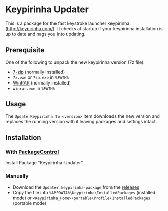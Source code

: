 # Keypirinha Updater

This is a package for the fast keystroke launcher keypirinha (<http://keypirinha.com/>). It checks
at startup if your keypirinha installation is up to date and nags you into updating.

## Prerequisite

One of the following to unpack the new keypirinha version (7z file):

* [7-zip](https://www.7-zip.org/) (normally installed)
* `7z.exe` or `7za.exe` in `%PATH%`
* [WinRAR](https://www.rarlab.com/) (normally installed)
* `winrar.exe` in `%PATH%`


## Usage

The `Update Keypirinha to <version>` item downloads the new version and replaces the running version
with it leaving packages and settings intact.

## Installation

### With [PackageControl](https://github.com/ueffel/Keypirinha-PackageControl)

Install Package "Keypirinha-Updater"

### Manually

* Download the `Updater.keypirinha-package` from the
  [releases](https://github.com/ueffel/Keypirinha-Updater/releases/latest)
* Copy the file into `%APPDATA%\Keypirinha\InstalledPackages` (installed mode) or
  `<Keypirinha_Home>\portable\Profile\InstalledPackages` (portable mode)
